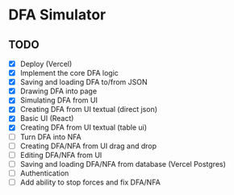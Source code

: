 # DFA Simulator

## TODO

- [x] Deploy (Vercel)
- [x] Implement the core DFA logic
- [x] Saving and loading DFA to/from JSON
- [x] Drawing DFA into page
- [x] Simulating DFA from UI
- [x] Creating DFA from UI textual (direct json)
- [x] Basic UI (React)
- [x] Creating DFA from UI textual (table ui)
- [ ] Turn DFA into NFA
- [ ] Creating DFA/NFA from UI drag and drop
- [ ] Editing DFA/NFA from UI
- [ ] Saving and loading DFA/NFA from database (Vercel Postgres)
- [ ] Authentication
- [ ] Add ability to stop forces and fix DFA/NFA

